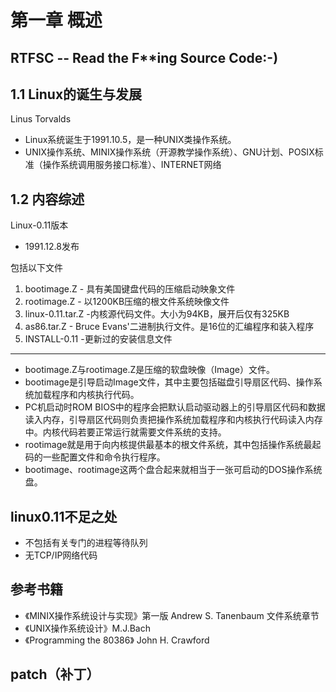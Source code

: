 
# 第一章 概述

## RTFSC -- Read the F**ing Source Code:-) 

## 1.1 Linux的诞生与发展

Linus Torvalds

- Linux系统诞生于1991.10.5，是一种UNIX类操作系统。
- UNIX操作系统、MINIX操作系统（开源教学操作系统）、GNU计划、POSIX标准（操作系统调用服务接口标准）、INTERNET网络

## 1.2 内容综述

Linux-0.11版本
- 1991.12.8发布

包括以下文件
1. bootimage.Z  - 具有美国键盘代码的压缩启动映象文件
2. rootimage.Z  - 以1200KB压缩的根文件系统映像文件
3. linux-0.11.tar.Z  -内核源代码文件。大小为94KB，展开后仅有325KB
4. as86.tar.Z  - Bruce Evans'二进制执行文件。是16位的汇编程序和装入程序
5. INSTALL-0.11  -更新过的安装信息文件

-------

- bootimage.Z与rootimage.Z是压缩的软盘映像（Image）文件。
- bootimage是引导启动Image文件，其中主要包括磁盘引导扇区代码、操作系统加载程序和内核执行代码。
- PC机启动时ROM BIOS中的程序会把默认启动驱动器上的引导扇区代码和数据读入内存，引导扇区代码则负责把操作系统加载程序和内核执行代码读入内存中。内核代码若要正常运行就需要文件系统的支持。
- rootimage就是用于向内核提供最基本的根文件系统，其中包括操作系统最起码的一些配置文件和命令执行程序。
- bootimage、rootimage这两个盘合起来就相当于一张可启动的DOS操作系统盘。


## linux0.11不足之处

- 不包括有关专门的进程等待队列
- 无TCP/IP网络代码

## 参考书籍

- 《MINIX操作系统设计与实现》第一版 Andrew S. Tanenbaum 文件系统章节
- 《UNIX操作系统设计》M.J.Bach
- 《Programming the 80386》 John H. Crawford


## patch（补丁）